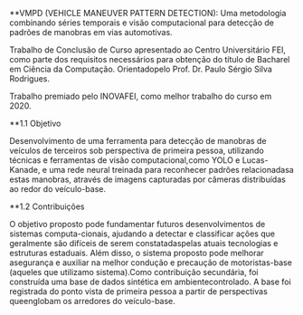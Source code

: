 **VMPD (VEHICLE MANEUVER PATTERN DETECTION): Uma metodologia combinando séries temporais e visão computacional para detecção de padrões de manobras em vias automotivas.


Trabalho de Conclusão de Curso apresentado ao Centro Universitário FEI, como parte dos requisitos necessários para obtenção do título de Bacharel em Ciência da Computação.  Orientadopelo Prof. Dr. Paulo Sérgio Silva Rodrigues.

Trabalho premiado pelo INOVAFEI, como melhor trabalho do curso em 2020.

**1.1    Objetivo 

Desenvolvimento de uma ferramenta para detecção de manobras de veículos de terceiros sob perspectiva de primeira pessoa, utilizando técnicas e ferramentas de visão computacional,como YOLO e Lucas-Kanade, e uma rede neural treinada para reconhecer padrões relacionadasa estas manobras, através de imagens capturadas por câmeras distribuídas ao redor do veículo-base.

**1.2    Contribuições   

O objetivo proposto pode fundamentar futuros desenvolvimentos de sistemas computa-cionais, ajudando a detectar e classificar ações que geralmente são difíceis de serem constatadaspelas atuais tecnologias e estruturas estaduais. Além disso, o sistema proposto pode melhorar asegurança e auxiliar na melhor condução e precaução de motoristas-base (aqueles que utilizamo sistema).Como contribuição secundária, foi construída uma base de dados sintética em ambientecontrolado. A base foi registrada do ponto vista de primeira pessoa a partir de perspectivas queenglobam os arredores do veículo-base.

